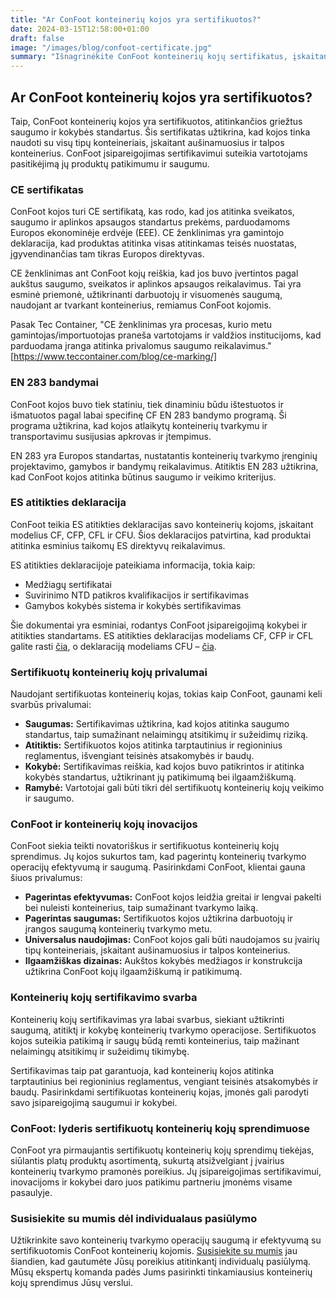 ```yaml
---
title: "Ar ConFoot konteinerių kojos yra sertifikuotos?"
date: 2024-03-15T12:58:00+01:00
draft: false
image: "/images/blog/confoot-certificate.jpg"
summary: "Išnagrinėkite ConFoot konteinerių kojų sertifikatus, įskaitant CE sertifikatą bei atitiktį EN 283 bandymo standartams, užtikrinančius saugumą ir kokybę."
---
```


## Ar ConFoot konteinerių kojos yra sertifikuotos?

Taip, ConFoot konteinerių kojos yra sertifikuotos, atitinkančios griežtus saugumo ir kokybės standartus. Šis sertifikatas užtikrina, kad kojos tinka naudoti su visų tipų konteineriais, įskaitant aušinamuosius ir talpos konteinerius. ConFoot įsipareigojimas sertifikavimui suteikia vartotojams pasitikėjimą jų produktų patikimumu ir saugumu.

### CE sertifikatas

ConFoot kojos turi CE sertifikatą, kas rodo, kad jos atitinka sveikatos, saugumo ir aplinkos apsaugos standartus prekėms, parduodamoms Europos ekonominėje erdvėje (EEE). CE ženklinimas yra gamintojo deklaracija, kad produktas atitinka visas atitinkamas teisės nuostatas, įgyvendinančias tam tikras Europos direktyvas.

CE ženklinimas ant ConFoot kojų reiškia, kad jos buvo įvertintos pagal aukštus saugumo, sveikatos ir aplinkos apsaugos reikalavimus. Tai yra esminė priemonė, užtikrinanti darbuotojų ir visuomenės saugumą, naudojant ar tvarkant konteinerius, remiamus ConFoot kojomis.

Pasak Tec Container, "CE ženklinimas yra procesas, kurio metu gamintojas/importuotojas praneša vartotojams ir valdžios institucijoms, kad parduodama įranga atitinka privalomus saugumo reikalavimus." [https://www.teccontainer.com/blog/ce-marking/]

### EN 283 bandymai

ConFoot kojos buvo tiek statiniu, tiek dinaminiu būdu ištestuotos ir išmatuotos pagal labai specifinę CF EN 283 bandymo programą. Ši programa užtikrina, kad kojos atlaikytų konteinerių tvarkymu ir transportavimu susijusias apkrovas ir įtempimus.

EN 283 yra Europos standartas, nustatantis konteinerių tvarkymo įrenginių projektavimo, gamybos ir bandymų reikalavimus. Atitiktis EN 283 užtikrina, kad ConFoot kojos atitinka būtinus saugumo ir veikimo kriterijus.

### ES atitikties deklaracija

ConFoot teikia ES atitikties deklaracijas savo konteinerių kojoms, įskaitant modelius CF, CFP, CFL ir CFU. Šios deklaracijos patvirtina, kad produktai atitinka esminius taikomų ES direktyvų reikalavimus.

ES atitikties deklaracijoje pateikiama informacija, tokia kaip:

* Medžiagų sertifikatai
* Suvirinimo NTD patikros kvalifikacijos ir sertifikavimas
* Gamybos kokybės sistema ir kokybės sertifikavimas

Šie dokumentai yra esminiai, rodantys ConFoot įsipareigojimą kokybei ir atitikties standartams. ES atitikties deklaracijas modeliams CF, CFP ir CFL galite rasti [čia](https://confoot.fi/wp-content/uploads/2024/12/EU-declaration-of-conformity-CFCFPCFL.pdf), o deklaraciją modeliams CFU – [čia](https://confoot.fi/wp-content/uploads/2024/12/EU-declaration-of-conformity-CFU.pdf).

### Sertifikuotų konteinerių kojų privalumai

Naudojant sertifikuotas konteinerių kojas, tokias kaip ConFoot, gaunami keli svarbūs privalumai:

* **Saugumas:** Sertifikavimas užtikrina, kad kojos atitinka saugumo standartus, taip sumažinant nelaimingų atsitikimų ir sužeidimų riziką.
* **Atitiktis:** Sertifikuotos kojos atitinka tarptautinius ir regioninius reglamentus, išvengiant teisinės atsakomybės ir baudų.
* **Kokybė:** Sertifikavimas reiškia, kad kojos buvo patikrintos ir atitinka kokybės standartus, užtikrinant jų patikimumą bei ilgaamžiškumą.
* **Ramybė:** Vartotojai gali būti tikri dėl sertifikuotų konteinerių kojų veikimo ir saugumo.

### ConFoot ir konteinerių kojų inovacijos

ConFoot siekia teikti novatoriškus ir sertifikuotus konteinerių kojų sprendimus. Jų kojos sukurtos tam, kad pagerintų konteinerių tvarkymo operacijų efektyvumą ir saugumą. Pasirinkdami ConFoot, klientai gauna šiuos privalumus:

* **Pagerintas efektyvumas:** ConFoot kojos leidžia greitai ir lengvai pakelti bei nuleisti konteinerius, taip sumažinant tvarkymo laiką.
* **Pagerintas saugumas:** Sertifikuotos kojos užtikrina darbuotojų ir įrangos saugumą konteinerių tvarkymo metu.
* **Universalus naudojimas:** ConFoot kojos gali būti naudojamos su įvairių tipų konteineriais, įskaitant aušinamuosius ir talpos konteinerius.
* **Ilgaamžiškas dizainas:** Aukštos kokybės medžiagos ir konstrukcija užtikrina ConFoot kojų ilgaamžiškumą ir patikimumą.

### Konteinerių kojų sertifikavimo svarba

Konteinerių kojų sertifikavimas yra labai svarbus, siekiant užtikrinti saugumą, atitiktį ir kokybę konteinerių tvarkymo operacijose. Sertifikuotos kojos suteikia patikimą ir saugų būdą remti konteinerius, taip mažinant nelaimingų atsitikimų ir sužeidimų tikimybę.

Sertifikavimas taip pat garantuoja, kad konteinerių kojos atitinka tarptautinius bei regioninius reglamentus, vengiant teisinės atsakomybės ir baudų. Pasirinkdami sertifikuotas konteinerių kojas, įmonės gali parodyti savo įsipareigojimą saugumui ir kokybei.

### ConFoot: lyderis sertifikuotų konteinerių kojų sprendimuose

ConFoot yra pirmaujantis sertifikuotų konteinerių kojų sprendimų tiekėjas, siūlantis platų produktų asortimentą, sukurtą atsižvelgiant į įvairius konteinerių tvarkymo pramonės poreikius. Jų įsipareigojimas sertifikavimui, inovacijoms ir kokybei daro juos patikimu partneriu įmonėms visame pasaulyje.

### Susisiekite su mumis dėl individualaus pasiūlymo

Užtikrinkite savo konteinerių tvarkymo operacijų saugumą ir efektyvumą su sertifikuotomis ConFoot konteinerių kojomis. [Susisiekite su mumis](https://www.confoot.eu/contact/) jau šiandien, kad gautumėte Jūsų poreikius atitinkantį individualų pasiūlymą. Mūsų ekspertų komanda padės Jums pasirinkti tinkamiausius konteinerių kojų sprendimus Jūsų verslui.